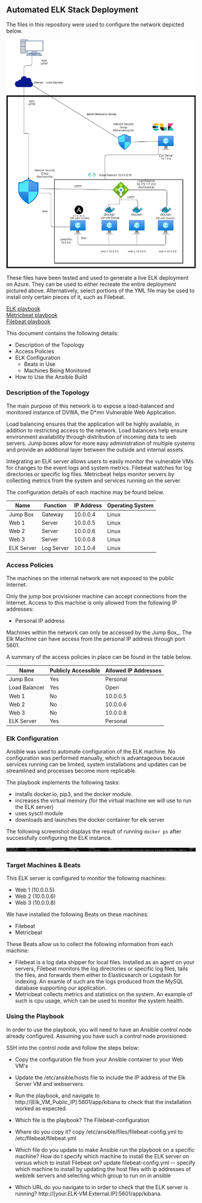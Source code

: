## Automated ELK Stack Deployment

The files in this repository were used to configure the network depicted below.

![alt text][diagram]

[diagram]: https://github.com/sandrasantos0507/cybersecurity-bootcamp-project1/blob/main/Diagrams/Sandra%20Santos%20ElkStack.png "diagram"

These files have been tested and used to generate a live ELK deployment on Azure. They can be used to either recreate the entire deployment pictured above. Alternatively, select portions of the YML file may be used to install only certain pieces of it, such as Filebeat.

  [ELK playbook](https://github.com/sandrasantos0507/cybersecurity-bootcamp-project1/blob/main/Ansible/elk.yml)
  <br>
  [Metricbeat playbook](https://github.com/sandrasantos0507/cybersecurity-bootcamp-project1/blob/main/Ansible/metricbeat-playbook.yml)
  <br>
  [Filebeat playbook](https://github.com/sandrasantos0507/cybersecurity-bootcamp-project1/blob/main/Ansible/filebeat-playbook.yml)

This document contains the following details:
- Description of the Topology
- Access Policies
- ELK Configuration
  - Beats in Use
  - Machines Being Monitored
- How to Use the Ansible Build


### Description of the Topology

The main purpose of this network is to expose a load-balanced and monitored instance of DVWA, the D*mn Vulnerable Web Application.

Load balancing ensures that the application will be highly available, in addition to restricting access to the network.
Load balancers help ensure environment availability through distribution of incoming data to web servers. Jump boxes allow for more easy administration of multiple systems and provide an additional layer between the outside and internal assets.

Integrating an ELK server allows users to easily monitor the vulnerable VMs for changes to the event logs and system metrics.
Filebeat watches for log directories or specific log files.
Metricbeat helps monitor servers by collecting metrics from the system and services running on the server.

The configuration details of each machine may be found below.


| Name     | Function | IP Address | Operating System |
|----------|----------|------------|------------------|
| Jump Box | Gateway  | 10.0.0.4   | Linux            |
| Web 1    | Server         |  10.0.0.5          |   Linux               |
| Web 2    | Server         |   10.0.0.6         |   Linux              |
| Web 3    | Server  |   10.0.0.8          |  Linux |
| ELK Server     | Log Server         |   10.1.0.4         |  Linux                |

### Access Policies

The machines on the internal network are not exposed to the public Internet. 

Only the jump box provisioner machine can accept connections from the Internet. Access to this machine is only allowed from the following IP addresses:
- Personal IP address

Machines within the network can only be accessed by the Jump Box_.
The Elk Machine can have access from the personal IP address through port 5601.

A summary of the access policies in place can be found in the table below.

| Name     | Publicly Accessible | Allowed IP Addresses |
|----------|---------------------|----------------------|
| Jump Box | Yes          | Personal   |
| Load Balancer         | Yes                    |   Open                   |
|  Web 1        | No                    |   10.0.0.5                   |
|  Web 2        | No                    |   10.0.0.6                   |
|  Web 3        | No                    |    10.0.0.8                  |
|  ELK Server        |   Yes                  |   Personal                   |

### Elk Configuration

Ansible was used to automate configuration of the ELK machine. No configuration was performed manually, which is advantageous because services running can be limited, system installations and updates can be streamlined and processes become more replicable.

The playbook implements the following tasks:
- installs docker.io, pip3, and the docker module.
- increases the virtual memory (for the virtual machine we will use to run the ELK server)
- uses sysctl module
- downloads and launches the docker container for elk server

The following screenshot displays the result of running `docker ps` after successfully configuring the ELK instance.

![alt text][docker ps]

[docker ps]: https://github.com/sandrasantos0507/cybersecurity-bootcamp-project1/blob/main/Diagrams/dockerps.png "docker ps"

### Target Machines & Beats
This ELK server is configured to monitor the following machines:
- Web 1 (10.0.0.5)
- Web 2 (10.0.0.6)
- Web 3 (10.0.0.8)

We have installed the following Beats on these machines:
- Filebeat
- Metricbeat

These Beats allow us to collect the following information from each machine:
- Filebeat is a log data shipper for local files. Installed as an agent on your servers, Filebeat monitors the log directories or specific log files, tails the files, and forwards them either to Elasticsearch or Logstash for indexing. An examle of such are the logs produced from the MySQL database supporting our application.
- Metricbeat collects metrics and statistics on the system. An example of such is cpu usage, which can be used to monitor the system health.

### Using the Playbook
In order to use the playbook, you will need to have an Ansible control node already configured. Assuming you have such a control node provisioned: 

SSH into the control node and follow the steps below:
- Copy the configuration file from your Ansible container to your Web VM's
- Update the /etc/ansible/hosts file to include the IP address of the Elk Server VM and webservers.
- Run the playbook, and navigate to http://[Elk_VM_Public_IP]:5601/app/kibana to check that the installation worked as expected.


- Which file is the playbook? The Filebeat-configuration
- Where do you copy it? copy /etc/ansible/files/filebeat-config.yml to /etc/filebeat/filebeat.yml
- Which file do you update to make Ansible run the playbook on a specific machine? How do I specify which machine to install the ELK server on versus which to install Filebeat on? update filebeat-config.yml -- specify which machine to install by updating the host files with ip addresses of web/elk servers and selecting which group to run on in ansible
- Which URL do you navigate to in order to check that the ELK server is running? http://[your.ELK-VM.External.IP]:5601/app/kibana.
